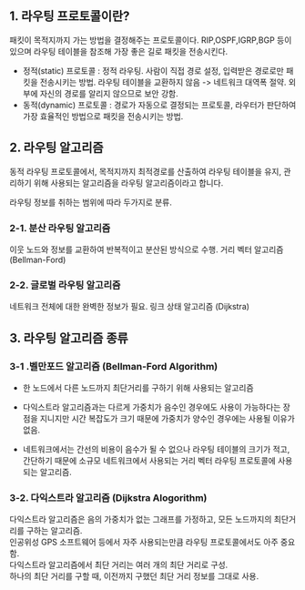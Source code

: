 ## 1. 라우팅 프로토콜이란? 
패킷이 목적지까지 가는 방법을 결정해주는 프로토콜이다. RIP,OSPF,IGRP,BGP 등이 있으며 라우팅 테이블을 참조해 가장 좋은 길로 패킷을 전송시킨다.

- 정적(static) 프로토콜 : 정적 라우팅. 사람이 직접 경로 설정, 입력받은 경로로만 패킷을 전송시키는 방법. 
라우팅 테이블을 교환하지 않음 -> 네트워크 대역폭 절약. 외부에 자신의 경로를 알리지 않으므로 보안 강함.
- 동적(dynamic) 프로토콜 : 경로가 자동으로 결정되는 프로토콜, 라우터가 판단하여 가장 효율적인 방법으로 패킷을 전송시키는 방법.

## 2. 라우팅 알고리즘
동적 라우팅 프로토콜에서, 목적지까지 최적경로를 산출하여 라우팅 테이블을 유지, 관리하기 위해 사용되는 알고리즘을 라우팅 알고리즘이라고 합니다.

라우팅 정보를 취하는 범위에 따라 두가지로 분류.

### 2-1. 분산 라우팅 알고리즘
이웃 노드와 정보를 교환하여 반복적이고 분산된 방식으로 수행.
거리 벡터 알고리즘 (Bellman-Ford) 

### 2-2. 글로벌 라우팅 알고리즘
네트워크 전체에 대한 완벽한 정보가 필요.
링크 상태 알고리즘 (Dijkstra)

## 3. 라우팅 알고리즘 종류 

### 3-1 .벨만포드 알고리즘 (Bellman-Ford Algorithm)

- 한 노드에서 다른 노드까지 최단거리를 구하기 위해 사용되는 알고리즘

- 다익스트라 알고리즘과는 다르게 가중치가 음수인 경우에도 사용이 가능하다는 장점을 지니지만 
시간 복잡도가 크기 때문에 가중치가 양수인 경우에는 사용될 이유가 없음.

- 네트워크에서는 간선의 비용이 음수가 될 수 없으나 
라우팅 테이블의 크기가 적고, 간단하기 때문에 소규모 네트워크에서 사용되는 거리 벡터 라우팅 프로토콜에 사용되는 알고리즘.

### 3-2. 다익스트라 알고리즘 (Dijkstra Alogorithm)

다익스트라 알고리즘은 음의 가중치가 없는 그래프를 가정하고, 모든 노드까지의 최단거리를 구하는 알고리즘.  
인공위성 GPS 소프트웨어 등에서 자주 사용되는만큼 라우팅 프로토콜에서도 아주 중요함.   
다익스트라 알고리즘에서 최단 거리는 여러 개의 최단 거리로 구성.   
하나의 최단 거리를 구할 때, 이전까지 구했던 최단 거리 정보를 그대로 사용.
